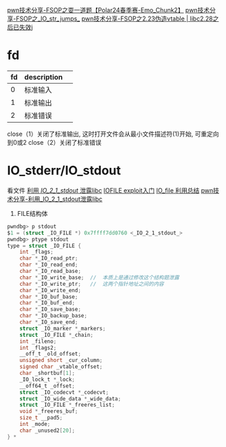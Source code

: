 [pwn技术分享-FSOP之耍一道题【Polar24春季赛-Emo_Chunk2】](https://www.bilibili.com/video/BV1LJ4m177sg/)
[pwn技术分享-FSOP之_IO_str_jumps_](https://www.bilibili.com/video/BV1JF4m1F7cb/)
[pwn技术分享-FSOP之2.23伪造vtable | libc2.28之后已失效j](https://www.bilibili.com/video/BV1Nx4y1D76o/)


# fd

| fd  | description |     |
| --- | ----------- | --- |
| 0   | 标准输入    |     |
| 1   | 标准输出    |     |
| 2   | 标准错误    |     |

close（1）关闭了标准输出, 这时打开文件会从最小文件描述符(1)开始, 可重定向到0或2
close（2）关闭了标准错误


# IO_stderr/IO_stdout

看文件 [利用 _IO_2_1_stdout_ 泄露libc](https://www.jianshu.com/p/27152c14e2e7)
[IOFILE exploit入门](https://mp.weixin.qq.com/s/yrXGg_r-9p9m1qbNolI-5g)
[IO_file 利用总结](https://mp.weixin.qq.com/s/U4XNbjiaSogo9m91ZKaG3g)
[pwn技术分享-利用_IO_2_1_stdout泄露libc](https://www.bilibili.com/video/BV12t421L7iL/)

1. FILE结构体

```c
pwndbg> p stdout 
$1 = (struct _IO_FILE *) 0x7ffff7dd0760 <_IO_2_1_stdout_>
pwndbg> ptype stdout
type = struct _IO_FILE {
    int _flags;
    char *_IO_read_ptr;
    char *_IO_read_end;
    char *_IO_read_base;
    char *_IO_write_base;  //  本质上是通过修改这个结构题泄露
    char *_IO_write_ptr;   //  这两个指针地址之间的内容
    char *_IO_write_end;
    char *_IO_buf_base;
    char *_IO_buf_end;
    char *_IO_save_base;
    char *_IO_backup_base;
    char *_IO_save_end;
    struct _IO_marker *_markers;
    struct _IO_FILE *_chain;
    int _fileno;
    int _flags2;
    __off_t _old_offset;
    unsigned short _cur_column;
    signed char _vtable_offset;
    char _shortbuf[1];
    _IO_lock_t *_lock;
    __off64_t _offset;
    struct _IO_codecvt *_codecvt;
    struct _IO_wide_data *_wide_data;
    struct _IO_FILE *_freeres_list;
    void *_freeres_buf;
    size_t __pad5;
    int _mode;
    char _unused2[20];
} *
```
